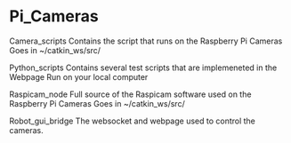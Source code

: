 # Pi_Cameras

Camera_scripts
Contains the script that runs on the Raspberry Pi Cameras
Goes in ~/catkin_ws/src/

Python_scripts
Contains several test scripts that are implemeneted in the Webpage
Run on your local computer

Raspicam_node
Full source of the Raspicam software used on the Raspberry Pi Cameras
Goes in ~/catkin_ws/src/

Robot_gui_bridge
The websocket and webpage used to control the cameras.

